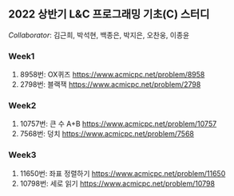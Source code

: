 ## 2022 상반기 L&C 프로그래밍 기초(C) 스터디

*Collaborator*: 김근희, 박석현, 백종은, 박지은, 오찬웅, 이종윤

### Week1
1. 8958번: OX퀴즈 https://www.acmicpc.net/problem/8958
2. 2798번: 블랙잭 https://www.acmicpc.net/problem/2798


### Week2
1. 10757번: 큰 수 A+B https://www.acmicpc.net/problem/10757
2. 7568번: 덩치 https://www.acmicpc.net/problem/7568

### Week3
1. 11650번: 좌표 정렬하기 https://www.acmicpc.net/problem/11650
2. 10798번: 세로 읽기 https://www.acmicpc.net/problem/10798
